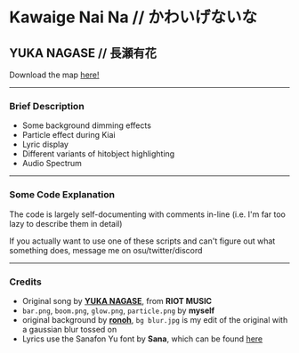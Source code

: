 # Kawaige Nai Na // かわいげないな

## YUKA NAGASE // 長瀬有花

Download the map [here!](https://osu.ppy.sh/beatmapsets/1664905#osu/3398802)

---

### Brief Description

- Some background dimming effects
- Particle effect during Kiai
- Lyric display
- Different variants of hitobject highlighting
- Audio Spectrum

---

### Some Code Explanation

The code is largely self-documenting with comments in-line (i.e. I'm far too lazy to describe them in detail)

If you actually want to use one of these scripts and can't figure out what something does, message me on osu/twitter/discord

---

### Credits

- Original song by [**YUKA NAGASE**](https://www.youtube.com/watch?v=7ohkS_4hQf8), from **RIOT MUSIC**
- `bar.png`, `boom.png`, `glow.png`, `particle.png` by **myself**
- original background by [**ronoh**](https://twitter.com/rrnyrmy/status/1451870583939993603), `bg blur.jpg` is my edit of the original with a gaussian blur tossed on
- Lyrics use the Sanafon Yu font by **Sana**, which can be found [here](http://sana.s12.xrea.com/2_sanafonyu.html)
